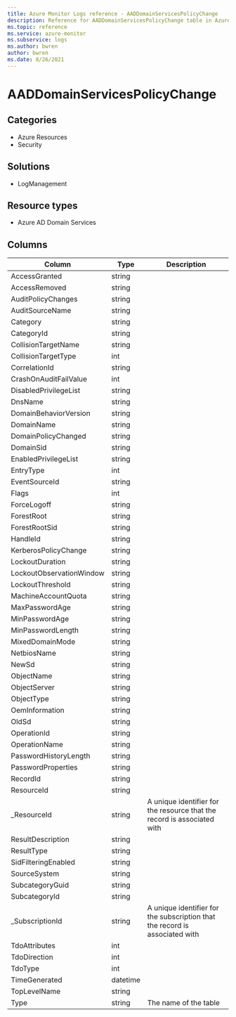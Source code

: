 ```yaml
---
title: Azure Monitor Logs reference - AADDomainServicesPolicyChange
description: Reference for AADDomainServicesPolicyChange table in Azure Monitor Logs.
ms.topic: reference
ms.service: azure-monitor
ms.subservice: logs
ms.author: bwren
author: bwren
ms.date: 8/26/2021
---
```


# AADDomainServicesPolicyChange

 

## Categories

- Azure Resources
- Security
## Solutions

- LogManagement
## Resource types

- Azure AD Domain Services




## Columns

|Column|Type|Description|
|---|---|---|
|AccessGranted|string||
|AccessRemoved|string||
|AuditPolicyChanges|string||
|AuditSourceName|string||
|Category|string||
|CategoryId|string||
|CollisionTargetName|string||
|CollisionTargetType|int||
|CorrelationId|string||
|CrashOnAuditFailValue|int||
|DisabledPrivilegeList|string||
|DnsName|string||
|DomainBehaviorVersion|string||
|DomainName|string||
|DomainPolicyChanged|string||
|DomainSid|string||
|EnabledPrivilegeList|string||
|EntryType|int||
|EventSourceId|string||
|Flags|int||
|ForceLogoff|string||
|ForestRoot|string||
|ForestRootSid|string||
|HandleId|string||
|KerberosPolicyChange|string||
|LockoutDuration|string||
|LockoutObservationWindow|string||
|LockoutThreshold|string||
|MachineAccountQuota|string||
|MaxPasswordAge|string||
|MinPasswordAge|string||
|MinPasswordLength|string||
|MixedDomainMode|string||
|NetbiosName|string||
|NewSd|string||
|ObjectName|string||
|ObjectServer|string||
|ObjectType|string||
|OemInformation|string||
|OldSd|string||
|OperationId|string||
|OperationName|string||
|PasswordHistoryLength|string||
|PasswordProperties|string||
|RecordId|string||
|ResourceId|string||
|_ResourceId|string|A unique identifier for the resource that the record is associated with|
|ResultDescription|string||
|ResultType|string||
|SidFilteringEnabled|string||
|SourceSystem|string||
|SubcategoryGuid|string||
|SubcategoryId|string||
|_SubscriptionId|string|A unique identifier for the subscription that the record is associated with|
|TdoAttributes|int||
|TdoDirection|int||
|TdoType|int||
|TimeGenerated|datetime||
|TopLevelName|string||
|Type|string|The name of the table|
